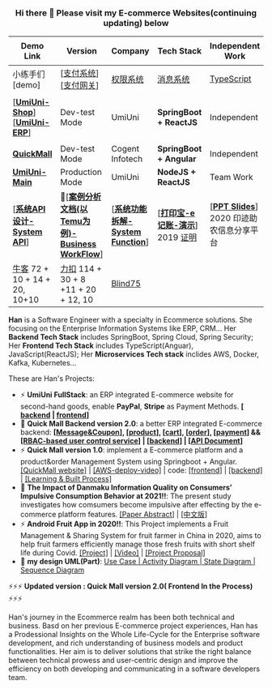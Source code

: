 ### <center> Hi there 👋 Please visit my E-commerce Websites(continuing updating) below </center> 

| Demo Link | Version | Company | Tech Stack | Independent Work | Doc文档 |
|---|---|---|---|---|---|
| 小练手们[demo] |[[支付系统](https://github.com/coco2023/Transaction_Sys)]  [[支付网关](https://github.com/coco2023/payment-Gateway)] | [权限系统](https://github.com/coco2023/rbac-sys) | [消息系统](https://github.com/coco2023/Messaging-Sys) | [TypeScript](https://github.com/coco2023/MyEcommerce-Web-frontend) | [权限+kafka](https://github.com/coco2023/ERP-Auth-Sys)|
|[[**UmiUni-Shop**](https://www.quickmall24.com)] <br> [[**UmiUni-ERP**](https://www.quickmall24.com/brand)]  | Dev-test Mode | UmiUni | **SpringBoot + ReactJS** | Independent | [[**语雀doc**](https://www.yuque.com/u1090931/atruez/ld1t8k67bie5lqro?singleDoc=)] [[思维导图](https://xmind.ai/share/vF8JEWtB?xid=VVmI0XvK)] |
|[**QuickMall**](https://github.com/coco2023/QuickMall-eCommerce) | Dev-test Mode | Cogent Infotech | **SpringBoot + Angular** | Independent | |
|[**UmiUni-Main**](https://umiuni.com/) | Production Mode | UmiUni | **NodeJS + ReactJS** | Team Work |  |
|[[**系统API设计-System API**](https://xmind.ai/share/8mRcOqHC?sheet-id=5f2ccf5e-977d-4d7e-9f62-7a2ab0fc898e)] | 🌟[[**案例分析文档(以Temu为例)-Business WorkFlow**](https://xmind.ai/share/8mRcOqHC?sheet-id=734f567a-aa80-4e93-989e-239821eda367)] | [[**系统功能拆解-System Function**](https://xmind.ai/share/8mRcOqHC?sheet-id=0a6107ce-5e8f-48a9-a83a-810c9e39db68)] | [[**打印宝-e记账-演示**](https://docs.google.com/presentation/d/1_dYMWOIEDd218ejAnHYzbQgMBA--c1JCNJ9nIYP1Lt8/edit?usp=sharing)] 2019 [证明](https://jsgjc.jse.edu.cn/cxcypt/cxcypt/Index/ItemDetail?id=e503080f-2c39-4cc4-bd7c-c0d29adacb36&_pageIndex=2437) | [[**PPT Slides**](https://github.com/coco2023/2020-China_Internet-Innovation_Competition?tab=readme-ov-file#%E5%8D%B0%E8%BF%B9%E5%95%86%E4%B8%9A%E6%A8%A1%E5%BC%8F%E7%94%BB%E5%B8%83)] 2020 印迹助农信息分享平台 | 业务流程思维导图 |
| [牛客](https://www.nowcoder.com/users/941381223/tests?type=2) 72 + 10 + 14 + 20, 10+10 | [力扣](https://leetcode.cn/u/chitchi/) 114 + 30 + 8 +11 + 20 + 12, 10 | [Blind75](https://github.com/coco2023/Blind75) |   |   | [Colab](https://colab.research.google.com/drive/1tA8NmWblFKK-PEp9mBs1LSRFUCz4GcFB?usp=sharing) |


**Han** is a Software Engineer with a specialty in Ecommerce solutions. She focusing on the Enterprise Information Systems like ERP, CRM... Her **Backend Tech Stack** includes SpringBoot, Spring Cloud, Spring Security; Her **Frontend Tech Stack** includes TypeScript(Anguar), JavaScript(ReactJS); Her **Microservices Tech stack** inclides AWS, Docker, Kafka, Kubernetes... 

These are Han's Projects:

- ⚡ **UmiUni FullStack**: an ERP integrated E-commerce website for second-hand goods, enable **PayPal**, **Stripe** as Payment Methods. **[ [backend](https://github.com/coco2023/shopV2-backend) | [frontend](https://github.com/coco2023/shopV2-frontend)]** 
- 🔭 **Quick Mall Backend version 2.0**: a better ERP integrated E-commerce backend: **[[Message&Coupon](https://github.com/coco2023/QuickMall-eCommerce/tree/main/3%20EcommerceBackend/coupon-service)], [[product](https://github.com/coco2023/QuickMall-eCommerce/tree/main/3%20EcommerceBackend/product-service)], [[cart](https://github.com/coco2023/QuickMall-eCommerce/tree/main/3%20EcommerceBackend/cart-service)], [[order](https://github.com/coco2023/QuickMall-eCommerce/tree/main/3%20EcommerceBackend/order-service)], [[payment](https://github.com/coco2023/QuickMall-eCommerce/tree/main/3%20EcommerceBackend/payment-service)] && [[RBAC-based user control service](https://github.com/coco2023/QuickMall-eCommerce/tree/main/3%20EcommerceBackend/auth-service)] | [[backend](https://github.com/coco2023/QuickMall-eCommerce)] | [[API Document](https://documenter.getpostman.com/view/23929301/2s9YJezMDK)]**
- ⚡ **Quick Mall version 1.0**: implement a E-commerce platform and a product&order Management System using Springboot + Angular. [[QuickMall website]](https://quickmall24.com/) | [[AWS-deploy-video]](https://www.youtube.com/playlist?list=PLKJC3aN3a3EWE4Od9iF-XgpAR_fLKKRzp) | code: [[frontend]](https://github.com/coco2023/MyEcommerce-Web-frontend) | [[backend]](https://github.com/coco2023/coco2023-MyEcommerce-Web-backend) | [[Learning & Built Process]](https://github.com/coco2023/rbac-sys/tree/main/MyPrac05-SpringBoot-Angular7-Online-Shopping-Store)
- 💬 **The Impact of Danmaku Information Quality on Consumers’ Impulsive Consumption Behavior at 2021!!**: The present study investigates how comsumers become impulsive after effecting by the e-commerce platform features. [[Paper Abstract]](https://journals.aom.org/doi/abs/10.5465/AMPROC.2023.10474abstract) | [[中文版]](https://github.com/coco2023/live-streaming-consumer)
- ⚡ **Android Fruit App in 2020!!**: This Project implements a Fruit Management & Sharing System for fruit farmer in China in 2020, aims to help fruit farmers efficiently manage those fresh fruits with short shelf life during Covid. [[Project]](https://github.com/coco2023/2020-Android-Fruit-Store) | [[Video]](https://www.youtube.com/watch?v=5SyHO-GPm30&list=PLKJC3aN3a3EWu9Mq3e69oGZim4NoJQXbg) | [[Project Proposal]](https://github.com/coco2023/2020-Android-Fruit-Store/blob/main/Project%20Proposal%20-%20Android%20Fruit%20App.pdf)
-  🌱 **my design UML(Part)**: [Use Case | Activity Diagram | State Diagram | Sequence Diagram](https://viewer.diagrams.net/?tags=%7B%7D&highlight=0000ff&edit=_blank&layers=1&nav=1&page-id=ZQGA7ipY6BzPH2nBvvBg&title=Use%20Case_PlatformSuppliers_Cart-Service.drawio#Uhttps%3A%2F%2Fraw.githubusercontent.com%2Fcoco2023%2FQuickMall-eCommerce%2Fmain%2F1%2520System%2520Analysis%2520Diagram%2FUse%2520Case_PlatformSuppliers_Cart-Service.drawio)

⚡⚡⚡ **Updated version : Quick Mall version 2.0( Frontend In the Process)** ⚡⚡⚡

Han's journey in the Ecommerce realm has been both technical and business. Basd on her previous E-commerce project experiences, Han has a Prodessional Insights on the Whole Life-Cycle for the Enterprise software development, and rich understanding of business models and product functionalities. Her aim is to deliver solutions that strike the right balance between technical prowess and user-centric design and improve the efficiency on both developing and communicating in a software developers team. 

<!--
**coco2023/coco2023** is a ✨ _special_ ✨ repository because its `README.md` (this file) appears on your GitHub profile.

Here are some ideas to get you started:

- 🔭 I’m currently working on ...
- 🌱 I’m currently learning ...
- 👯 I’m looking to collaborate on ...
- 🤔 I’m looking for help with ...
- 💬 Ask me about ...
- 📫 How to reach me: ...
- 😄 Pronouns: ...
- ⚡ Fun fact: ...
-->

